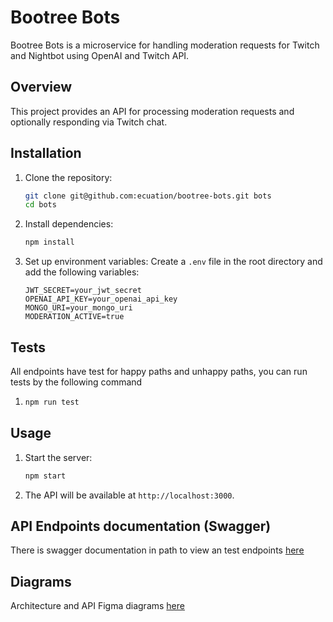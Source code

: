 # Bootree Bots

Bootree Bots is a microservice for handling moderation requests for Twitch and Nightbot using OpenAI and Twitch API.

## Overview

This project provides an API for processing moderation requests and optionally responding via Twitch chat.

## Installation

1. Clone the repository:
    ```sh
    git clone git@github.com:ecuation/bootree-bots.git bots
    cd bots
    ```

2. Install dependencies:
    ```sh
    npm install
    ```

3. Set up environment variables:
    Create a `.env` file in the root directory and add the following variables:
    ```env
    JWT_SECRET=your_jwt_secret
    OPENAI_API_KEY=your_openai_api_key
    MONGO_URI=your_mongo_uri
    MODERATION_ACTIVE=true
    ```

## Tests

All endpoints have test for happy paths and unhappy paths, you can run tests by the following command

1. 
    ```sh
    npm run test
    ```

## Usage

1. Start the server:
    ```sh
    npm start
    ```

2. The API will be available at `http://localhost:3000`.

## API Endpoints documentation (Swagger)

There is swagger documentation in path to view an test endpoints [here](http://bootree.test/api/bot/api-docs)

## Diagrams

Architecture and API Figma diagrams [here](https://www.figma.com/deck/kClBxJfOraS0cWa2JjpLCS/Building-a-scalable-microservices-architecture-presentation?node-id=1-1053&t=EVK31kJ8Xx8vq604-1)